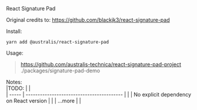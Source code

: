 React Signature Pad

Original credits to: https://github.com/blackjk3/react-signature-pad

Install:

    yarn add @australis/react-signature-pad

Usage:  
>   https://github.com/australis-technica/react-signature-pad-project  
>   ./packages/signature-pad-demo


Notes:  
|TODO:  |                                           |  
| ----- | ----------------------------------------- |
|       | No explicit dependency on React version   |
|       | ...more   |
|